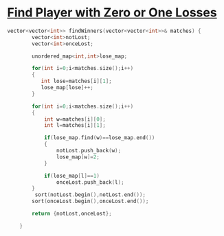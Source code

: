 <h1><a href="https://leetcode.com/problems/find-players-with-zero-or-one-losses/description/">Find Player with Zero or One Losses</a></h1>

```cpp
vector<vector<int>> findWinners(vector<vector<int>>& matches) {
        vector<int>notLost;
        vector<int>onceLost;

        unordered_map<int,int>lose_map;

        for(int i=0;i<matches.size();i++)
        {
           int lose=matches[i][1];
           lose_map[lose]++;
        }

        for(int i=0;i<matches.size();i++)
        {
            int w=matches[i][0];
            int l=matches[i][1];

            if(lose_map.find(w)==lose_map.end())
            {
                notLost.push_back(w);
                lose_map[w]=2;
            }

            if(lose_map[l]==1)
                onceLost.push_back(l);
        }
         sort(notLost.begin(),notLost.end());    
        sort(onceLost.begin(),onceLost.end());

        return {notLost,onceLost};

    }
```